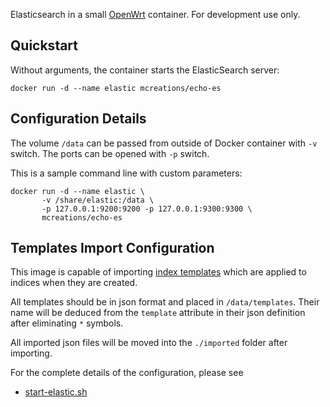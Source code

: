 Elasticsearch in a small [OpenWrt](http://openwrt.org) container. For
development use only.

## Quickstart

Without arguments, the container starts the ElasticSearch server:

```
docker run -d --name elastic mcreations/echo-es
```

## Configuration Details

The volume `/data` can be passed from outside of Docker container with `-v` switch.
The ports can be opened  with `-p` switch.

This is a sample command line with custom parameters:

```
docker run -d --name elastic \
       -v /share/elastic:/data \
       -p 127.0.0.1:9200:9200 -p 127.0.0.1:9300:9300 \
       mcreations/echo-es
```

## Templates Import Configuration

This image is capable of importing
[index templates](https://www.elastic.co/guide/en/elasticsearch/reference/current/indices-templates.html)
which are applied to indices when they are created.

All templates should be in json format and placed in
`/data/templates`. Their name will be deduced from the `template`
attribute in their json definition after eliminating `*` symbols.

All imported json files will be moved into the `./imported` folder
after importing.

For the complete details of the configuration, please see

- [start-elastic.sh](https://github.com/m-creations/docker-openwrt-elastic/blob/master/image/root/start-elastic.sh)
